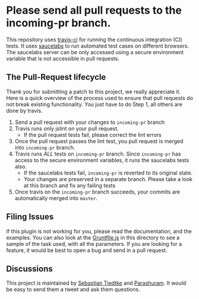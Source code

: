 # Please send all pull requests to the __incoming-pr__ branch.

This repository uses [travis-ci](https://travis-ci.org/axemclion/jquery-indexeddb) for running the continuous integration (CI) tests. It uses [saucelabs](http://saucelabs.com) to run automated test cases on different browsers. The saucelabs server can be only accessed using a secure environment variable that is not accessible in pull requests.

The Pull-Request lifecycle
------------------------

Thank you for submitting a patch to this project, we really appreciate it. Here is a quick overview of the process used to ensure that pull requests do not break existing functionality. You just have to do Step 1, all others are done by travis.

1. Send a pull request with your changes to `incoming-pr` branch
2. Travis runs only jslint on your pull request.
	* If the pull request tests fail, please correct the lint errors
3. Once the pull request passes the lint test, you pull request is merged into `incoming-pr` branch.
4. Travis runs *ALL* tests on `incoming-pr` branch. Since `incoming-pr` has access to the secure environment variables, it runs the saucelabs tests also.
	* If the saucelabs tests fail, `incoming-pr` is reverted to its original state.
	* Your changes are preserved in a separate branch. Please take a look at this branch and fix any failing tests
5. Once travis on the `incoming-pr` branch succeeds, your commits are automatically merged into `master`.


Filing Issues
-------------

If this plugin is not working for you, please read the documentation, and the examples. You can also look at the [Gruntfile.js](https://github.com/axemclion/grunt-saucelabs/blob/master/Gruntfile.js#L49) in this directory to see a sample of the task used, with all the parameters.
If you are looking for a feature, it would be best to open a bug and send in a pull request.

Discussions
------------
This project is maintained by [Sebastian Tiedtke](https://github.com/sourishkrout) and [Parashuram](http://github.com/axemcion). It would be easy to send them a tweet and ask them questions.
